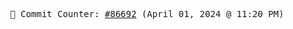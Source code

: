 <p align="center">
    <samp>
        📮 Commit Counter: <a href="https://github.com/Javascript-void0/Javascript-void0/commits/main">#86692</a> (April 01, 2024 @ 11:20 PM)
    </samp>
</p>